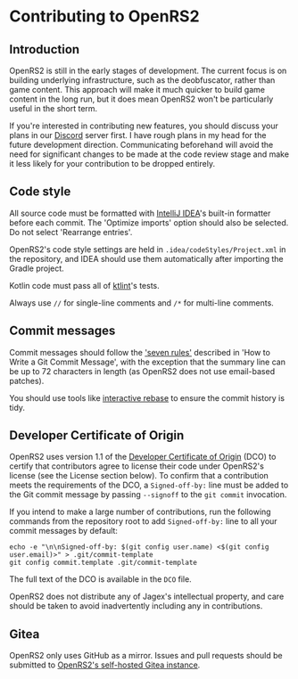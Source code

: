 # Contributing to OpenRS2

## Introduction

OpenRS2 is still in the early stages of development. The current focus is on
building underlying infrastructure, such as the deobfuscator, rather than
game content. This approach will make it much quicker to build game content in
the long run, but it does mean OpenRS2 won't be particularly useful in the short
term.

If you're interested in contributing new features, you should discuss your
plans in our [Discord][discord] server first. I have rough plans in my head for
the future development direction. Communicating beforehand will avoid the need
for significant changes to be made at the code review stage and make it less
likely for your contribution to be dropped entirely.

## Code style

All source code must be formatted with [IntelliJ IDEA][idea]'s built-in
formatter before each commit. The 'Optimize imports' option should also be
selected. Do not select 'Rearrange entries'.

OpenRS2's code style settings are held in `.idea/codeStyles/Project.xml` in the
repository, and IDEA should use them automatically after importing the Gradle
project.

Kotlin code must pass all of [ktlint][ktlint]'s tests.

Always use `//` for single-line comments and `/*` for multi-line comments.

## Commit messages

Commit messages should follow the ['seven rules'][commitmsg] described in
'How to Write a Git Commit Message', with the exception that the summary line
can be up to 72 characters in length (as OpenRS2 does not use email-based
patches).

You should use tools like [interactive rebase][rewriting-history] to ensure the
commit history is tidy.

## Developer Certificate of Origin

OpenRS2 uses version 1.1 of the [Developer Certificate of Origin][dco] (DCO) to
certify that contributors agree to license their code under OpenRS2's license
(see the License section below). To confirm that a contribution meets the
requirements of the DCO, a `Signed-off-by:` line must be added to the Git
commit message by passing `--signoff` to the `git commit` invocation.

If you intend to make a large number of contributions, run the following
commands from the repository root to add `Signed-off-by:` line to all your
commit messages by default:

```
echo -e "\n\nSigned-off-by: $(git config user.name) <$(git config user.email)>" > .git/commit-template
git config commit.template .git/commit-template
```

The full text of the DCO is available in the `DCO` file.

OpenRS2 does not distribute any of Jagex's intellectual property, and care
should be taken to avoid inadvertently including any in contributions.

## Gitea

OpenRS2 only uses GitHub as a mirror. Issues and pull requests should be
submitted to [OpenRS2's self-hosted Gitea instance][gitea].

[commitmsg]: https://chris.beams.io/posts/git-commit/#seven-rules
[dco]: https://developercertificate.org/
[discord]: https://chat.openrs2.org/
[gitea]: https://git.openrs2.org/openrs2/openrs2
[idea]: https://www.jetbrains.com/idea/
[ktlint]: https://github.com/pinterest/ktlint#readme
[rewriting-history]: https://git-scm.com/book/en/v2/Git-Tools-Rewriting-History
